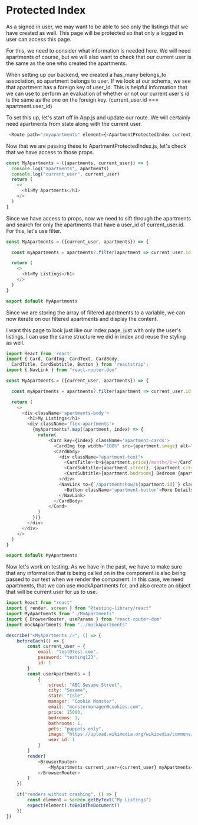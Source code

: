 # Protected Index
As a signed in user, we may want to be able to see only the listings that we have created as well.  This page will be protected so that only a logged in user can access this page.

For this, we need to consider what information is needed here.  We will need apartments of course, but we will also want to check that our current user is the same as the one who created the apartments.  

When setting up our backend, we created a has_many belongs_to association, so apartment belongs to user.  If we look at our schema, we see that apartment has a foreign key of user_id.  This is helpful information that we can use to perform an evaluation of whether or not our current user's id is the same as the one on the foreign key.  (current_user.id === apartment.user_id)

To set this up, let's start off in App.js and update our route.  We will certainly need apartments from state along with the current user.

```javascript
 <Route path="/myapartments" element={<ApartmentProtectedIndex current_user={current_user} apartments={apartments} />} />
```

Now that we are passing these to ApartmentProtectedIndex.js, let's check that we have access to those props.

```javascript
const MyApartments = ({apartments, current_user}) => {
  console.log("apartments", apartments)
  console.log("current_user", current_user)
  return (
    <>
      <h1>My Apartments</h1>
    </>
  )
}
```

Since we have access to props, now we need to sift through the apartments and search for only the apartments that have a user_id of current_user.id.  For this, let's use filter.

```javascript
const MyApartments = ({current_user, apartments}) => {

  const myApartments = apartments?.filter(apartment => current_user.id === apartment.user_id)

  return (
    <>
      <h1>My Listings</h1>
    </>
  )
}

export default MyApartments

```

Since we are storing the array of filtered apartments to a variable, we can now iterate on our filtered apartments and display the content.

I want this page to look just like our index page, just with only the user's listings, I can use the same structure we did in index and reuse the styling as well.

```javascript
import React from 'react'
import { Card, CardImg, CardText, CardBody,
  CardTitle, CardSubtitle, Button } from 'reactstrap';
import { NavLink } from "react-router-dom"

const MyApartments = ({current_user, apartments}) => {

  const myApartments = apartments?.filter(apartment => current_user.id === apartment.user_id)

  return (
    <>
      <div className='apartments-body'>
        <h1>My Listings</h1>
        <div className='flex-apartments'>
          {myApartments?.map((apartment, index) => {
            return(
                <Card key={index} className='apartment-cards'>
                  <CardImg top width="100%" src={apartment.image} alt="" className='apartment-picture'/>
                  <CardBody>
                    <div className="apartment-text">
                      <CardTitle><b>${apartment.price}/month</b></CardTitle>
                      <CardSubtitle>{apartment.street}, {apartment.city}, {apartment.state}</CardSubtitle>
                      <CardSubtitle>{apartment.bedrooms} Bedroom {apartment.bathrooms}, Bath</CardSubtitle>
                    </div>
                    <NavLink to={`/apartmentshow/${apartment.id}`} className="nav-link">
                      <Button className='apartment-button'>More Details</Button>
                    </NavLink>
                  </CardBody>
                </Card>
            )
          })}
        </div>
      </div>
    </>
  )
}

export default MyApartments
```

Now let's work on testing.  As we have in the past, we have to make sure that any information that is being called on in the component is also being passed to our test when we render the component.  In this case, we need apartments, that we can use mockApartments for, and also create an object that will be current user for us to use.

```javascript
import React from "react"
import { render, screen } from "@testing-library/react"
import MyApartments from "./MyApartments"
import { BrowserRouter, useParams } from "react-router-dom"
import mockApartments from "../mockApartments"

describe("<MyApartments />", () => {
    beforeEach(() => {
        const current_user = {
            email: "test@test.com",
            password: "testing123",
            id: 1
        }
        const userApartments = [
            {
                street: "ABC Sesame Street",
                city: "Sesame",
                state: "Isle",
                manager: "Cookie Monster",
                email: "monstermanager@cookies.com",
                price: 15000,
                bedrooms: 1,
                bathrooms: 1,
                pets: "puppets only",
                image: "https://upload.wikimedia.org/wikipedia/commons/0/00/Sesame_Street_buildings_%28193090534%29.jpg",
                user_id: 1
            }
        ]
        render(
            <BrowserRouter>
                <MyApartments current_user={current_user} myApartments={userApartments}/>
            </BrowserRouter>
        )
    })

    it("renders without crashing", () => {
        const element = screen.getByText("My Listings")
        expect(element).toBeInTheDocument()
    })
})
```

